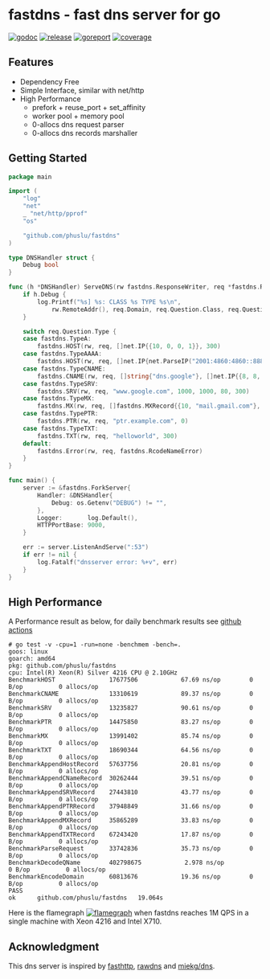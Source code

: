 # fastdns - fast dns server for go

[![godoc][godoc-img]][godoc] [![release][release-img]][release] [![goreport][goreport-img]][goreport] [![coverage][coverage-img]][coverage]


## Features

* Dependency Free
* Simple Interface, similar with net/http
* High Performance
    - prefork + reuse_port + set_affinity
    - worker pool + memory pool
    - 0-allocs dns request parser
    - 0-allocs dns records marshaller


## Getting Started

```go
package main

import (
	"log"
	"net"
	_ "net/http/pprof"
	"os"

	"github.com/phuslu/fastdns"
)

type DNSHandler struct {
	Debug bool
}

func (h *DNSHandler) ServeDNS(rw fastdns.ResponseWriter, req *fastdns.Request) {
	if h.Debug {
		log.Printf("%s] %s: CLASS %s TYPE %s\n",
			rw.RemoteAddr(), req.Domain, req.Question.Class, req.Question.Type)
	}

	switch req.Question.Type {
	case fastdns.TypeA:
		fastdns.HOST(rw, req, []net.IP{{10, 0, 0, 1}}, 300)
	case fastdns.TypeAAAA:
		fastdns.HOST(rw, req, []net.IP{net.ParseIP("2001:4860:4860::8888")}, 300)
	case fastdns.TypeCNAME:
		fastdns.CNAME(rw, req, []string{"dns.google"}, []net.IP{{8, 8, 8, 8}, {8, 8, 4, 4}}, 300)
	case fastdns.TypeSRV:
		fastdns.SRV(rw, req, "www.google.com", 1000, 1000, 80, 300)
	case fastdns.TypeMX:
		fastdns.MX(rw, req, []fastdns.MXRecord{{10, "mail.gmail.com"}, {20, "smtp.gmail.com"}}, 60)
	case fastdns.TypePTR:
		fastdns.PTR(rw, req, "ptr.example.com", 0)
	case fastdns.TypeTXT:
		fastdns.TXT(rw, req, "helloworld", 300)
	default:
		fastdns.Error(rw, req, fastdns.RcodeNameError)
	}
}

func main() {
	server := &fastdns.ForkServer{
		Handler: &DNSHandler{
			Debug: os.Getenv("DEBUG") != "",
		},
		Logger:       log.Default(),
		HTTPPortBase: 9000,
	}

	err := server.ListenAndServe(":53")
	if err != nil {
		log.Fatalf("dnsserver error: %+v", err)
	}
}
```

## High Performance

A Performance result as below, for daily benchmark results see [github actions][benchmark]
```
# go test -v -cpu=1 -run=none -benchmem -bench=.
goos: linux
goarch: amd64
pkg: github.com/phuslu/fastdns
cpu: Intel(R) Xeon(R) Silver 4216 CPU @ 2.10GHz
BenchmarkHOST              	17677506	        67.69 ns/op	       0 B/op	       0 allocs/op
BenchmarkCNAME             	13310619	        89.37 ns/op	       0 B/op	       0 allocs/op
BenchmarkSRV               	13235827	        90.61 ns/op	       0 B/op	       0 allocs/op
BenchmarkPTR               	14475850	        83.27 ns/op	       0 B/op	       0 allocs/op
BenchmarkMX                	13991402	        85.74 ns/op	       0 B/op	       0 allocs/op
BenchmarkTXT               	18690344	        64.56 ns/op	       0 B/op	       0 allocs/op
BenchmarkAppendHostRecord  	57637756	        20.81 ns/op	       0 B/op	       0 allocs/op
BenchmarkAppendCNameRecord 	30262444	        39.51 ns/op	       0 B/op	       0 allocs/op
BenchmarkAppendSRVRecord   	27443810	        43.77 ns/op	       0 B/op	       0 allocs/op
BenchmarkAppendPTRRecord   	37948849	        31.66 ns/op	       0 B/op	       0 allocs/op
BenchmarkAppendMXRecord    	35865289	        33.83 ns/op	       0 B/op	       0 allocs/op
BenchmarkAppendTXTRecord   	67243420	        17.87 ns/op	       0 B/op	       0 allocs/op
BenchmarkParseRequest      	33742836	        35.73 ns/op	       0 B/op	       0 allocs/op
BenchmarkDecodeQName       	402798675	         2.978 ns/op	       0 B/op	       0 allocs/op
BenchmarkEncodeDomain      	60813676	        19.36 ns/op	       0 B/op	       0 allocs/op
PASS
ok  	github.com/phuslu/fastdns	19.064s
```

Here is the flamegraph [![flamegraph][flamegraph]][flamegraph] when fastdns reaches 1M QPS in a single machine with Xeon 4216 and Intel X710.

## Acknowledgment
This dns server is inspired by [fasthttp][fasthttp], [rawdns][rawdns] and [miekg/dns][miekg/dns].

[godoc-img]: http://img.shields.io/badge/godoc-reference-blue.svg
[godoc]: https://godoc.org/github.com/phuslu/fastdns
[release-img]: https://img.shields.io/github/v/tag/phuslu/fastdns?label=release
[release]: https://github.com/phuslu/fastdns/releases
[goreport-img]: https://goreportcard.com/badge/github.com/phuslu/fastdns
[goreport]: https://goreportcard.com/report/github.com/phuslu/fastdns
[coverage-img]: http://gocover.io/_badge/github.com/phuslu/fastdns
[coverage]: https://gocover.io/github.com/phuslu/fastdns
[benchmark]: https://github.com/phuslu/fastdns/actions?query=workflow%3Abenchmark
[flamegraph]: https://cdn.jsdelivr.net/gh/phuslu/fastdns/torch.svg
[fasthttp]: https://github.com/valyala/fasthttp
[rawdns]: https://github.com/cirocosta/rawdns
[miekg/dns]: https://github.com/miekg/dns
